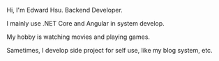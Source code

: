 Hi, I'm Edward Hsu. Backend Developer.

I mainly use .NET Core and Angular in system develop.

My hobby is watching movies and playing games.

Sametimes, I develop side project for self use, like my blog system, etc.
